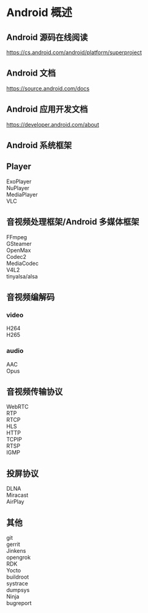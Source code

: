 # Android 概述

## Android 源码在线阅读

https://cs.android.com/android/platform/superproject

## ​​Android 文档

https://source.android.com/docs

## Android 应用开发文档

https://developer.android.com/about

## Android 系统框架

## Player  
ExoPlayer​  
NuPlayer​  
MediaPlayer  
VLC

## 音视频处理框架/Android 多媒体框架

FFmpeg  
GSteamer  
OpenMax  
Codec2  
MediaCodec  
V4L2  
tinyalsa/alsa

## 音视频编解码

### video

H264  
H265

### audio

AAC  
Opus

## 音视频传输协议

WebRTC  
RTP  
RTCP  
HLS  
HTTP  
TCPIP  
RTSP  
IGMP

## 投屏协议

DLNA  
Miracast  
AirPlay

## 其他

git  
gerrit  
Jinkens  
opengrok  
RDK  
Yocto  
buildroot  
systrace  
​​dumpsys  
Ninja  
​​bugreport
